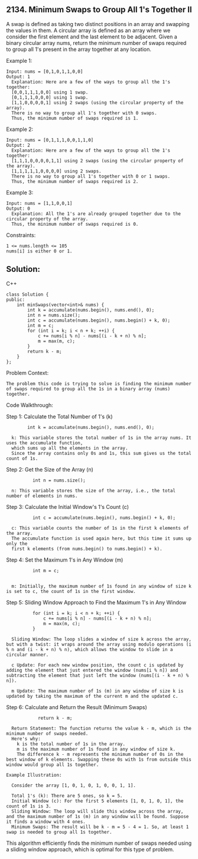 ## 2134. Minimum Swaps to Group All 1's Together II

A swap is defined as taking two distinct positions in an array and swapping the values in them.
A circular array is defined as an array where we consider the first element and the last element to be adjacent.
Given a binary circular array nums, return the minimum number of swaps required to group all 1's present in the array together at any location.


Example 1:

    Input: nums = [0,1,0,1,1,0,0]
    Output: 1
      Explanation: Here are a few of the ways to group all the 1's together:
      [0,0,1,1,1,0,0] using 1 swap.
      [0,1,1,1,0,0,0] using 1 swap.
      [1,1,0,0,0,0,1] using 2 swaps (using the circular property of the array).
      There is no way to group all 1's together with 0 swaps.
      Thus, the minimum number of swaps required is 1.

Example 2:

    Input: nums = [0,1,1,1,0,0,1,1,0]
    Output: 2
      Explanation: Here are a few of the ways to group all the 1's together:
      [1,1,1,0,0,0,0,1,1] using 2 swaps (using the circular property of the array).
      [1,1,1,1,1,0,0,0,0] using 2 swaps.
      There is no way to group all 1's together with 0 or 1 swaps.
      Thus, the minimum number of swaps required is 2.

Example 3:

    Input: nums = [1,1,0,0,1]
    Output: 0
      Explanation: All the 1's are already grouped together due to the circular property of the array.
      Thus, the minimum number of swaps required is 0.
 

Constraints:

    1 <= nums.length <= 105
    nums[i] is either 0 or 1.

## Solution:

C++

    class Solution {
    public:
        int minSwaps(vector<int>& nums) {
            int k = accumulate(nums.begin(), nums.end(), 0);
            int n = nums.size();
            int c = accumulate(nums.begin(), nums.begin() + k, 0);
            int m = c;
            for (int i = k; i < n + k; ++i) {
                c += nums[i % n] - nums[(i - k + n) % n];
                m = max(m, c);
            }
            return k - m;
        }
    };



Problem Context:

    The problem this code is trying to solve is finding the minimum number of swaps required to group all the 1s in a binary array (nums) together.

Code Walkthrough:

  Step 1: Calculate the Total Number of 1's (k)

            int k = accumulate(nums.begin(), nums.end(), 0);
            
      k: This variable stores the total number of 1s in the array nums. It uses the accumulate function,
      which sums up all the elements in the array.
      Since the array contains only 0s and 1s, this sum gives us the total count of 1s.

  Step 2: Get the Size of the Array (n)

              int n = nums.size();
              
      n: This variable stores the size of the array, i.e., the total number of elements in nums.
      
  Step 3: Calculate the Initial Window's 1's Count (c)
  
              int c = accumulate(nums.begin(), nums.begin() + k, 0);
              
      c: This variable counts the number of 1s in the first k elements of the array.
      The accumulate function is used again here, but this time it sums up only the 
      first k elements (from nums.begin() to nums.begin() + k).
    
  Step 4: Set the Maximum 1's in Any Window (m)

              int m = c;

  
      m: Initially, the maximum number of 1s found in any window of size k is set to c, the count of 1s in the first window.

  Step 5: Sliding Window Approach to Find the Maximum 1's in Any Window

              for (int i = k; i < n + k; ++i) {
                  c += nums[i % n] - nums[(i - k + n) % n];
                  m = max(m, c);
              }
  
      Sliding Window: The loop slides a window of size k across the array, but with a twist: it wraps around the array using modulo operations (i % n and (i - k + n) % n), which allows the window to slide in a circular manner.
    
      c Update: For each new window position, the count c is updated by adding the element that just entered the window (nums[i % n]) and subtracting the element that just left the window (nums[(i - k + n) % n]).

      m Update: The maximum number of 1s (m) in any window of size k is updated by taking the maximum of the current m and the updated c.

  Step 6: Calculate and Return the Result (Minimum Swaps)

                return k - m;

      Return Statement: The function returns the value k - m, which is the minimum number of swaps needed.
      Here's why:
        k is the total number of 1s in the array.
        m is the maximum number of 1s found in any window of size k.
        The difference k - m represents the minimum number of 0s in the best window of k elements. Swapping these 0s with 1s from outside this window would group all 1s together.

    Example Illustration:
    
      Consider the array [1, 0, 1, 0, 1, 0, 0, 1, 1].
      
      Total 1's (k): There are 5 ones, so k = 5.
      Initial Window (c): For the first 5 elements [1, 0, 1, 0, 1], the count of 1s is 3.
      Sliding Window: The loop will slide this window across the array, and the maximum number of 1s (m) in any window will be found. Suppose it finds a window with 4 ones.
      Minimum Swaps: The result will be k - m = 5 - 4 = 1. So, at least 1 swap is needed to group all 1s together.
      
  This algorithm efficiently finds the minimum number of swaps needed using a sliding window approach, which is optimal for this type of problem.
